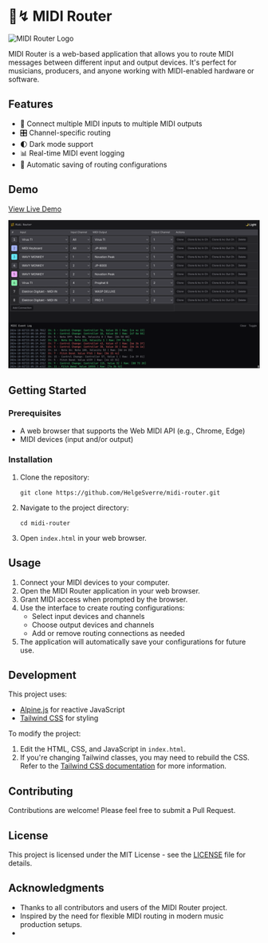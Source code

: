 # 🎹↯ MIDI Router

![MIDI Router Logo](https://via.placeholder.com/1200x300.png?text=MIDI+Router)

MIDI Router is a web-based application that allows you to route MIDI messages between different input and output
devices. It's perfect for musicians, producers, and anyone working with MIDI-enabled hardware or software.

## Features

- 🎹 Connect multiple MIDI inputs to multiple MIDI outputs
- 🎛️ Channel-specific routing
- 🌓 Dark mode support
- 📊 Real-time MIDI event logging
- 💾 Automatic saving of routing configurations

## Demo

[View Live Demo](https://https://midi-router.vercel.app/)

![MIDI Router Screenshot](./art/screenshot.png)

## Getting Started

### Prerequisites

- A web browser that supports the Web MIDI API (e.g., Chrome, Edge)
- MIDI devices (input and/or output)

### Installation

1. Clone the repository:

   ```
   git clone https://github.com/HelgeSverre/midi-router.git
   ```

2. Navigate to the project directory:

   ```
   cd midi-router
   ```

3. Open `index.html` in your web browser.

## Usage

1. Connect your MIDI devices to your computer.
2. Open the MIDI Router application in your web browser.
3. Grant MIDI access when prompted by the browser.
4. Use the interface to create routing configurations:
   - Select input devices and channels
   - Choose output devices and channels
   - Add or remove routing connections as needed
5. The application will automatically save your configurations for future use.

## Development

This project uses:

- [Alpine.js](https://alpinejs.dev/) for reactive JavaScript
- [Tailwind CSS](https://tailwindcss.com/) for styling

To modify the project:

1. Edit the HTML, CSS, and JavaScript in `index.html`.
2. If you're changing Tailwind classes, you may need to rebuild the CSS. Refer to
   the [Tailwind CSS documentation](https://tailwindcss.com/docs/installation) for more information.

## Contributing

Contributions are welcome! Please feel free to submit a Pull Request.

## License

This project is licensed under the MIT License - see the [LICENSE](LICENSE) file for details.

## Acknowledgments

- Thanks to all contributors and users of the MIDI Router project.
- Inspired by the need for flexible MIDI routing in modern music production setups.
-
